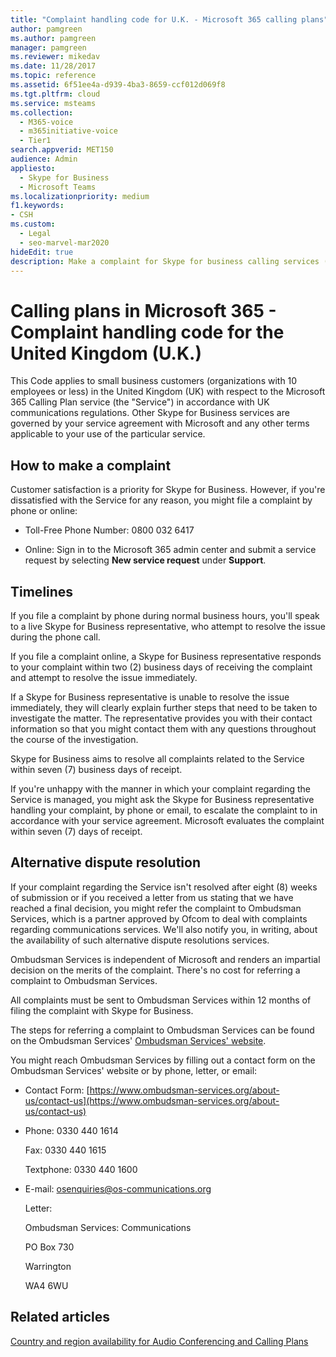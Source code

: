 ```yaml
---
title: "Complaint handling code for U.K. - Microsoft 365 calling plans"
author: pamgreen
ms.author: pamgreen
manager: pamgreen
ms.reviewer: mikedav
ms.date: 11/28/2017
ms.topic: reference
ms.assetid: 6f51ee4a-d939-4ba3-8659-ccf012d069f8
ms.tgt.pltfrm: cloud
ms.service: msteams
ms.collection: 
  - M365-voice
  - m365initiative-voice
  - Tier1
search.appverid: MET150
audience: Admin
appliesto: 
  - Skype for Business
  - Microsoft Teams
ms.localizationpriority: medium
f1.keywords:
- CSH
ms.custom: 
  - Legal
  - seo-marvel-mar2020
hideEdit: true
description: Make a complaint for Skype for business calling services (PSTN Calling in the UK), timelines for replies, and resolving disputes for unresolved complaints.
---
```


# Calling plans in Microsoft 365 - Complaint handling code for the United Kingdom (U.K.)

This Code applies to small business customers (organizations with 10 employees or less) in the United Kingdom (UK) with respect to the Microsoft 365 Calling Plan service (the "Service") in accordance with UK communications regulations. Other Skype for Business services are governed by your service agreement with Microsoft and any other terms applicable to your use of the particular service.

## How to make a complaint

Customer satisfaction is a priority for Skype for Business. However, if you're dissatisfied with the Service for any reason, you might file a complaint by phone or online:

- Toll-Free Phone Number: 0800 032 6417

- Online: Sign in to the Microsoft 365 admin center and submit a service request by selecting **New service request** under **Support**.

## Timelines

If you file a complaint by phone during normal business hours, you'll speak to a live Skype for Business representative, who attempt to resolve the issue during the phone call.

If you file a complaint online, a Skype for Business representative responds to your complaint within two (2) business days of receiving the complaint and attempt to resolve the issue immediately.

If a Skype for Business representative is unable to resolve the issue immediately, they will clearly explain further steps that need to be taken to investigate the matter. The representative provides you with their contact information so that you might contact them with any questions throughout the course of the investigation.

Skype for Business aims to resolve all complaints related to the Service within seven (7) business days of receipt.

If you're unhappy with the manner in which your complaint regarding the Service is managed, you might ask the Skype for Business representative handling your complaint, by phone or email, to escalate the complaint to in accordance with your service agreement. Microsoft evaluates the complaint within seven (7) days of receipt.

## Alternative dispute resolution

If your complaint regarding the Service isn't resolved after eight (8) weeks of submission or if you received a letter from us stating that we have reached a final decision, you might refer the complaint to Ombudsman Services, which is a partner approved by Ofcom to deal with complaints regarding communications services. We'll also notify you, in writing, about the availability of such alternative dispute resolutions services.

Ombudsman Services is independent of Microsoft and renders an impartial decision on the merits of the complaint. There's no cost for referring a complaint to Ombudsman Services.

All complaints must be sent to Ombudsman Services within 12 months of filing the complaint with Skype for Business.

The steps for referring a complaint to Ombudsman Services can be found on the Ombudsman Services' [Ombudsman Services' website](https://www.ombudsman-services.org/).

You might reach Ombudsman Services by filling out a contact form on the Ombudsman Services' website or by phone, letter, or email:

- Contact Form: [https://www.ombudsman-services.org/about-us/contact-us](https://www.ombudsman-services.org/about-us/contact-us)

- Phone: 0330 440 1614

    Fax: 0330 440 1615

    Textphone: 0330 440 1600

- E-mail: [osenquiries@os-communications.org](mailto:osenquiries@os-communications.org)

    Letter:

    Ombudsman Services: Communications

    PO Box 730

    Warrington

    WA4 6WU


## Related articles
[Country and region availability for Audio Conferencing and Calling Plans](country-and-region-availability-for-audio-conferencing-and-calling-plans/country-and-region-availability-for-audio-conferencing-and-calling-plans.md)
